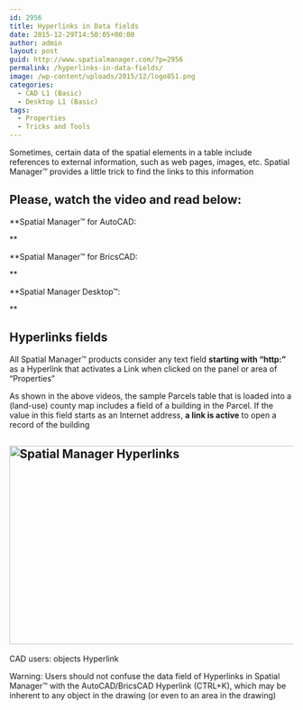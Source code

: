 ```yaml
---
id: 2956
title: Hyperlinks in Data fields
date: 2015-12-29T14:50:05+00:00
author: admin
layout: post
guid: http://www.spatialmanager.com/?p=2956
permalink: /hyperlinks-in-data-fields/
image: /wp-content/uploads/2015/12/logo851.png
categories:
  - CAD L1 (Basic)
  - Desktop L1 (Basic)
tags:
  - Properties
  - Tricks and Tools
---
```

Sometimes, certain data of the spatial elements in a table include references to external information, such as web pages, images, etc. Spatial Manager™ provides a little trick to find the links to this information<!--more-->

## Please, watch the video and read below:

**Spatial Manager™ for AutoCAD:
  
** 
  


**Spatial Manager™ for BricsCAD:
  
** 
  


**Spatial Manager Desktop™:
  
** 
  


## Hyperlinks fields

All Spatial Manager™ products consider any text field **starting with &#8220;http:&#8221;** as a Hyperlink that activates a Link when clicked on the panel or area of &#8220;Properties&#8221;

As shown in the above videos, the sample Parcels table that is loaded into a (land-use) county map includes a field of a building in the Parcel. If the value in this field starts as an Internet address, **a link is active** to open a record of the building

## <img src="http://www.spatialmanager.com/wp-content/uploads/2015/12/Spatial-Manager-Hyperlinks-Boston-sample1-1024x577.png" alt="Spatial Manager Hyperlinks" width="625" height="352" srcset="http://www.spatialmanager.com/wp-content/uploads/2015/12/Spatial-Manager-Hyperlinks-Boston-sample1-1024x577.png 1024w, http://www.spatialmanager.com/wp-content/uploads/2015/12/Spatial-Manager-Hyperlinks-Boston-sample1-300x169.png 300w, http://www.spatialmanager.com/wp-content/uploads/2015/12/Spatial-Manager-Hyperlinks-Boston-sample1-624x351.png 624w, http://www.spatialmanager.com/wp-content/uploads/2015/12/Spatial-Manager-Hyperlinks-Boston-sample1.png 1266w" sizes="(max-width: 625px) 100vw, 625px" />
  
CAD users: objects Hyperlink

Warning: Users should not confuse the data field of Hyperlinks in Spatial Manager™ with the AutoCAD/BricsCAD Hyperlink (CTRL+K), which may be inherent to any object in the drawing (or even to an area in the drawing)
